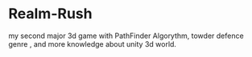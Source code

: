 # Realm-Rush
my second major 3d game with PathFinder Algorythm, towder defence genre , and more knowledge about unity 3d world.
